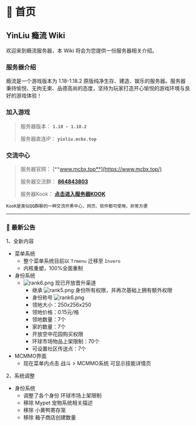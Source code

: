 # 📃 首页

## YinLiu 瘾流 Wiki

欢迎来到瘾流服务器，本 Wiki 将会为您提供一份服务器相关介绍。

### 服务器介绍

瘾流是一个游戏版本为 1.18-1.18.2 原版纯净生存、建造、娱乐的服务器。服务器秉持愉悦、无拘无束、品德高尚的态度，坚持为玩家打造开心愉悦的游戏环境与良好的游戏体验！

### 加入游戏

> &#x20;服务器版本： **`1.18 - 1.18.2`**&#x20;
>
> 服务器直连IP： **`yinliu.mcbx.top`**

### 交流中心

> 服务器官网： [**www.mcbx.top**](https://www.mcbx.top/)
>
> 服务器交流群： [**864843803**](https://jq.qq.com/?\_wv=1027\&k=mET5fRbs)
>
> 服务器Kook： [**点击进入服务器KOOK**](https://kook.top/W8u99D)

`KooK是类似QQ群聊的一种交流开黑中心，网页、软件都可使用，非常方便`

***

### 📔 最新公告

1、全新内容

* 菜单系统
  * 整个菜单系统目前以 `Trmenu` 迁移至 `Invero`
  * 内核重塑，100%全面重制
* 身份系统
  * ![rank6.png](https://sjwx.easydoc.xyz/95040344/files/lfnozsil.png) 现已开放晋升渠道
    * 继承 ![rank5.png](https://sjwx.easydoc.xyz/95040344/files/lfnp7tvv.png) 身份所有权限，并再次基础上拥有额外权限
    * 身份称号 ![rank6.png](https://sjwx.easydoc.xyz/95040344/files/lfnozsil.png)
    * 领地大小：250x256x250
    * 领地价格：0.15元/格
    * 领地数量：7个
    * 家的数量：7个
    * 开放空中花园购买权限
    * 环球市场物品上架限制：70个
    * 可设置社区传送点：7个
* MCMMO界面
  * 现在菜单内点击 战斗 > MCMMO系统 可显示技能详情页

2、系统调整

* 身份系统
  * 调整了各个身份 环球市场上架限制
  * 移除 Mypet 宠物系统相关描述
  * 移除 小黄鸭寄存笼
  * 移除 箱子商店创建数量
